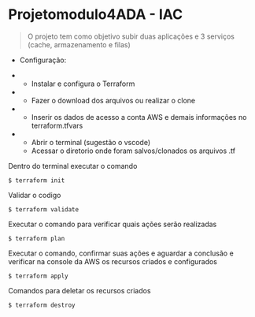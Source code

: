 # Projetomodulo4ADA - IAC 
> O projeto tem como objetivo subir duas aplicações e 3 serviços (cache, armazenamento e filas)
>
- Configuração:
- - Instalar e configura o Terraform
  
- - Fazer o download dos arquivos ou realizar o clone
- - Inserir os dados de acesso a conta AWS e demais informações no terraform.tfvars
    
- - Abrir o terminal (sugestão o vscode)
  - Acessar o diretorio onde foram salvos/clonados os arquivos .tf

Dentro do terminal executar o comando

    $ terraform init

Validar o codigo

    $ terraform validate
    
Executar o comando para verificar quais ações serão realizadas

    $ terraform plan
    
Executar o comando, confirmar suas ações e aguardar a conclusão e verificar na console da AWS os recursos criados e configurados

    $ terraform apply
    
Comandos para deletar os recursos criados

    $ terraform destroy 

